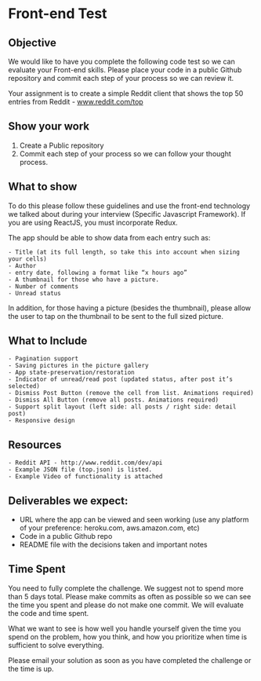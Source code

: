 # Front-end Test

## Objective
We would like to have you complete the following code test so we can evaluate your Front-end skills.  Please place your code in a public Github repository and commit each step of your process so we can review it.

Your assignment is to create a simple Reddit client that shows the top 50 entries from Reddit - www.reddit.com/top

## Show your work

1.  Create a Public repository
2.  Commit each step of your process so we can follow your thought process.

## What to show
To do this please follow these guidelines and use the front-end technology we talked about during your interview (Specific Javascript Framework).  If you are using ReactJS, you must incorporate Redux.

The app should be able to show data from each entry such as:

    - Title (at its full length, so take this into account when sizing your cells)
    - Author
    - entry date, following a format like “x hours ago” 
    - A thumbnail for those who have a picture.
    - Number of comments
    - Unread status

In addition, for those having a picture (besides the thumbnail), please allow the user to tap on the thumbnail to be sent to the full sized picture.

## What to Include

    - Pagination support
    - Saving pictures in the picture gallery
    - App state-preservation/restoration
    - Indicator of unread/read post (updated status, after post it’s selected)
    - Dismiss Post Button (remove the cell from list. Animations required)
    - Dismiss All Button (remove all posts. Animations required)
    - Support split layout (left side: all posts / right side: detail post)
    - Responsive design

## Resources

    - Reddit API - http://www.reddit.com/dev/api
    - Example JSON file (top.json) is listed.
    - Example Video of functionality is attached
    
## Deliverables we expect:
* URL where the app can be viewed and seen working (use any platform of your preference: heroku.com, aws.amazon.com, etc)
* Code in a public Github repo
* README file with the decisions taken and important notes
    
## Time Spent
You need to fully complete the challenge. We suggest not to spend more than 5 days total.  Please make commits as often as possible so we can see the time you spent and please do not make one commit.  We will evaluate the code and time spent.
 
What we want to see is how well you handle yourself given the time you spend on the problem, how you think, and how you prioritize when time is sufficient to solve everything.

Please email your solution as soon as you have completed the challenge or the time is up.
